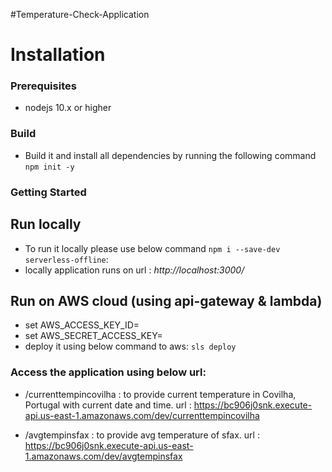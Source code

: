 #Temperature-Check-Application

Installation
============

### Prerequisites

 - nodejs 10.x or higher

### Build

- Build it and install all dependencies by running the following command `npm init -y`
   
### Getting Started
## Run locally
- To run it locally please use below command `npm i --save-dev serverless-offline`:
- locally application runs on url : *http://localhost:3000/*

## Run on AWS cloud (using api-gateway & lambda)
- set AWS_ACCESS_KEY_ID=<your-key-here>
- set AWS_SECRET_ACCESS_KEY=<your-secret-key-here>
- deploy it using below command to aws: `sls deploy`

### Access the application using below url:
- /currenttempincovilha : to provide current temperature in Covilha, Portugal with current date and time.
url : https://bc906j0snk.execute-api.us-east-1.amazonaws.com/dev/currenttempincovilha

- /avgtempinsfax : to provide avg temperature of sfax.
url : https://bc906j0snk.execute-api.us-east-1.amazonaws.com/dev/avgtempinsfax
